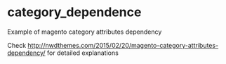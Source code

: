 # category_dependence
Example of magento category attributes dependency

Check http://nwdthemes.com/2015/02/20/magento-category-attributes-dependency/ for detailed explanations